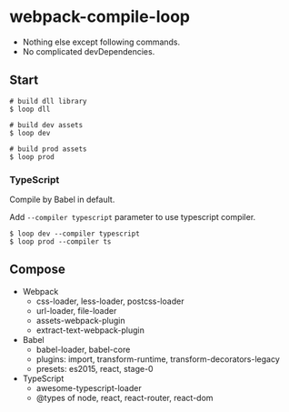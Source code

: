 # webpack-compile-loop

- Nothing else except following commands.
- No complicated devDependencies.

## Start

```shell
# build dll library
$ loop dll

# build dev assets
$ loop dev

# build prod assets
$ loop prod
```

### TypeScript

Compile by Babel in default.

Add `--compiler typescript` parameter to use typescript compiler.

```shell
$ loop dev --compiler typescript
$ loop prod --compiler ts
```

## Compose

- Webpack
  - css-loader, less-loader, postcss-loader
  - url-loader, file-loader
  - assets-webpack-plugin
  - extract-text-webpack-plugin
- Babel
  - babel-loader, babel-core
  - plugins: import, transform-runtime, transform-decorators-legacy
  - presets: es2015, react, stage-0
- TypeScript
  - awesome-typescript-loader
  - @types of node, react, react-router, react-dom
